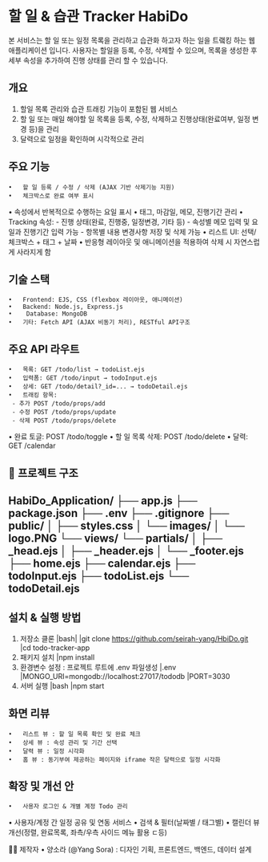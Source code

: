 # 할 일 & 습관 Tracker HabiDo 
  본 서비스는 할 일 또는 일정 목록을 관리하고 습관화 하고자 하는 일을 트랰킹 하는 웹 애플리케이션 입니다. 
 사용자는 할일을 등록, 수정, 삭제할 수 있으며, 목록을 생성한 후 세부 속성을 추가하여 진행 상태를 관리 할 수 있습니다. 
 
## 개요 
 1. 할일 목록 관리와 습관 트래킹 기능이 포함된 웹 서비스
 2. 할 일 또는 매일 해야할 일 목록을 등록, 수정, 삭제하고 진행상태(완료여부, 일정 변경 등)을 관리
 3. 달력으로 일정을 확인하며 시각적으로 관리


## 주요 기능
	•	할 일 등록 / 수정 / 삭제 (AJAX 기반 삭제기능 지원)
	•	체크박스로 완료 여부 표시
  • 속성에서 반복적으로 수행하는 요일 표시
	•	태그, 마감일, 메모, 진행기간 관리
	•	Tracking 속성:
    - 진행 상태(완료, 진행중, 일정변경, 기타 등)
    - 속성별 메모 입력 및 요일과 진행기간 입력 가능
    - 항목별 내용 변경사항 저장 및 삭제 가능 
	•	리스트 UI: 선택/체크박스 + 태그 + 날짜 
	•	반응형 레이아웃 및 애니메이션을 적용하여 삭제 시 자연스럽게 사라지게 함


## 기술 스택
	•	Frontend: EJS, CSS (flexbox 레이아웃, 애니메이션)
	•	Backend: Node.js, Express.js
	•	 Database: MongoDB 
	•	기타: Fetch API (AJAX 비동기 처리), RESTful API구조 

  ## 주요 API 라우트 
	•	목록: GET /todo/list → todoList.ejs
	•	입력폼: GET /todo/input → todoInput.ejs
	•	상세: GET /todo/detail?_id=... → todoDetail.ejs
	•	트래킹 항목:
     - 추가 POST /todo/props/add
     - 수정 POST /todo/props/update
     - 삭제 POST /todo/props/delete
  •	완료 토글: POST /todo/toggle
  •	할 일 목록 삭제: POST /todo/delete
  •	달력: GET /calendar

## 📂 프로젝트 구조
  HabiDo_Application/
  ├── app.js
  ├── package.json
  ├── .env
  ├── .gitignore
  ├── public/
  │   ├── styles.css
  │   └── images/
  │       └── logo.PNG
  └── views/
      └── partials/
      │    ├── _head.ejs
      │    ├── _header.ejs
      │    └── _footer.ejs
      ├── home.ejs
      ├── calendar.ejs
      ├── todoInput.ejs
      ├── todoList.ejs
      └── todoDetail.ejs
---------------------

## 설치 & 실행 방법
  1) 저장소 클론
    |bash|
    |git clone https://github.com/seirah-yang/HbiDo.git
    |cd todo-tracker-app
  2) 패키지 설치 
    |npm install
  3) 환경변수 설정
    : 프로젝트 루트에 .env 파일생성 
    |.env
    |MONGO_URI=mongodb://localhost:27017/tododb
    |PORT=3030
  4) 서버 실행 
    |bash 
    |npm start


## 화면 리뷰
	•	리스트 뷰 : 할 일 목록 확인 및 완료 체크
	•	상세 뷰 : 속성 관리 및 기간 선택
	•	달력 뷰 : 일정 시각화
	•	홈 뷰 : 동기부여 제공하는 페이지와 iframe 작은 달력으로 일정 시각화

## 확장 및 개선 안 
	•	사용자 로그인 & 개별 계정 Todo 관리
  • 사용자/계정 간 일정 공유 및 연동 서비스 
  • 검색 & 필터(날짜별 / 태그별)
  • 캘린더 뷰 개선(정렬, 완료목록, 좌측/우측 사이드 메뉴 활용 ㄷ등)

  👩‍💻 제작자
	•	양소라 (@Yang Sora)
		: 디자인 기획, 프론트엔드, 백엔드, 데이터 설계
